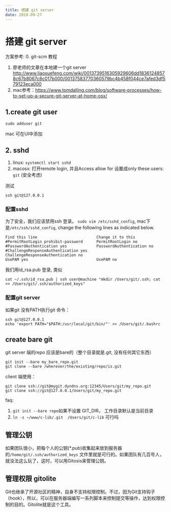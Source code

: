 ```yaml
---
title: 搭建 git server
date: 2018-09-27
---
```

# 搭建 git server
方案参考:
0. git-scm 教程
1. 廖老师的文章在本地建一个git server http://www.liaoxuefeng.com/wiki/0013739516305929606dd18361248578c67b8067c8c017b000/00137583770360579bc4b458f044ce7afed3df579123eca000
2. mac参考：https://www.tomdalling.com/blog/software-processes/how-to-set-up-a-secure-git-server-at-home-osx/

## 1.create git user

    sudo adduser git

mac 可在UI中添加

## 2. sshd
1. linux: `systemctl start sshd`
2. macosx: 打开remote login, 并且Access allow for 设置成only these users: `git` (安全考虑)

测试

    ssh git@127.0.0.1

### 配置sshd
为了安全，我们应该禁用ssh 登录。
`sudo vim /etc/sshd_config`, mac下是`/etc/ssh/sshd_config`, change the following lines as indicated below.

    Find this line	                        Change it to this
    #PermitRootLogin prohibit-password      PermitRootLogin no
    #PasswordAuthentication yes             PasswordAuthentication no
    #ChallengeResponseAuthentication yes	ChallengeResponseAuthentication no
    UsePAM yes	                            UsePAM no

我们用id_rsa.pub 登录, 类似

	cat ~/.ssh/id_rsa.pub | ssh user@machine "mkdir /Users/git/.ssh; cat >> /Users/git/.ssh/authorized_keys"

### 配置git server
如果git 没有PATH执行git 命令：

    ssh git@127.0.0.1
    echo 'export PATH="$PATH:/usr/local/git/bin/"' >> /Users/git/.bashrc

## create bare git
git server 端的repo 应该是bare的（整个目录就是.git, 没有任何其它东西）

    git init --bare my_bare_repo.git
    git clone --bare /wherever/the/existing/repo/is.git

client 端使用：

    git clone ssh://git@mygit.dyndns.org:12345/Users/git/my_repo.git
    git clone ssh://git@127.0.0.1/Users/git/my_repo.git

faq: 
1. `git init --bare repo`如果不设置 GIT_DIR， 工作目录默认是当前目录
2. `ln -s ~/www/c-lib/.git  /Users/git/c-lib` 可行吗

## 管理公钥
如果团队很小，把每个人的公钥(*.pub)收集起来放到服务器的`/home/git/.ssh/authorized_keys` 文件里就是可行的。如果团队有几百号人，就没法这么玩了，这时，可以用Gitosis来管理公钥。

## 管理权限 gitolite
Git也继承了开源社区的精神，自身不支持权限控制。不过，因为Git支持钩子（hook），所以，可以在服务器端编写一系列脚本来控制提交等操作，达到权限控制的目的。Gitolite就是这个工具。